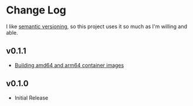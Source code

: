 # Change Log

I like [semantic versioning](https://semver.org/), so this project uses it so much as I'm willing and able.

## v0.1.1
* [Building amd64 and arm64 container images]()

## v0.1.0
* Initial Release